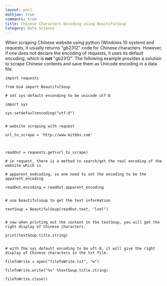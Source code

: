 ```yaml
---
layout: post
mathjax: true
comments: true
title: Chinese Characters Decoding using BeastifulSoup
Category: Data Science
---
```


When scraping Chinese website using python (Windows 10 system) and requests, it usually returns "gb2312" code for Chinese characters. However, if one does not declare the encoding of requests, it uses its default encoding, which is __not__ "gb2312". The following example provides a solution to scrape Chinese contents and save them as Unicode encoding in a data file.


```
import requests

from bs4 import BeautifulSoup

# set sys default enconding to be unicode utf-8

import sys

sys.setdefaultencoding("utf-8")


# website scraping with request

url_to_scrape = 'http://www.mitbbs.com'



readOut = requests.get(url_to_scrape)

# in request, there is a method to search/get the real encoding of the website which is

# apparent_endcoding, so one need to set the encoding to be the apparent_encoding

readOut.encoding = readOut.apparent_encoding


# use beautifulsoup to get the text information

textSoup = BeautifulSoup(readOut.text, "lxml")


# now when printing out the content in the textSoup, you will get the right display of Chinese characters.

print(textSoup.title.string)


# with the sys default encoding to be uft-8, it will give the right display of Chinese characters in the txt file.

fileToWrite = open("fileToWrite.txt", "w")

fileToWrite.write("%s" %textSoup.title.string)

fileToWrite.close()
```
